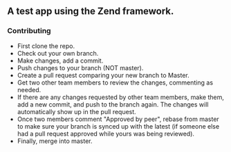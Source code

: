 
## A test app using the Zend framework.

### Contributing

* First clone the repo.
* Check out your own branch.
* Make changes, add a commit.
* Push changes to your branch (NOT master).
* Create a pull request comparing your new branch to Master.
* Get two other team members to review the changes, commenting as needed.
* If there are any changes requested by other team members, make them, add a new commit, and push to the branch again.  The changes will automatically show up in the pull request.
* Once two members comment "Approved by peer", rebase from master to make sure your branch is synced up with the latest (if someone else had a pull request approved while yours was being reviewed).
* Finally, merge into master.
